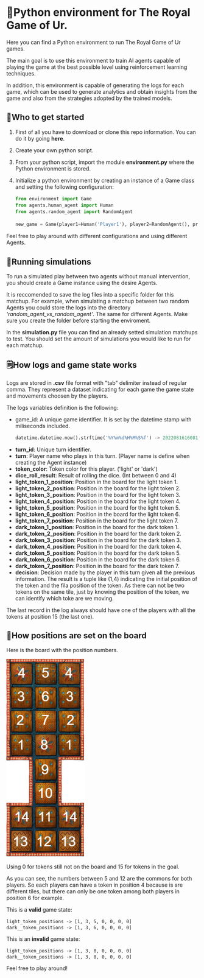 # 🐍Python environment for The Royal Game of Ur.

Here you can find a Python environment to run The Royal Game of Ur games. 

The main goal is to use this environment to train AI agents capable of playing the game at the best possible level using reinforcement learning techniques. 

In addition, this environment is capable of generating the logs for each game, which can be used to generate analytics and obtain insights from the game and also from the strategies adopted by the trained models.

## 👶Who to get started
1. First of all you have to download or clone this repo information. You can do it by going **here**.
2. Create your own python script.
3. From your python script, import the module **environment.py** where the Python environment is stored.
4. Initialize a python environment by creating an instance of a Game class and setting the following configuration:
   
   ```python
   from environment import Game
   from agents.human_agent import Human
   from agents.random_agent import RandomAgent

   new_game = Game(player1=Human('Player1'), player2=RandomAgent(), print_board=True)
   ```

Feel free to play around with different configurations and using different Agents.

## 🎲Running simulations
To run a simulated play between two agents without manual intervention, you should create a Game instance using the desire Agents.

It is reccomended to save the log files into a specific folder for this matchup. For example, when simulating a matchup between two random Agents you could store the logs into the directory *'random_agent_vs_random_agent'*. The same for different Agents. Make sure you create the folder before starting the enviroment.

In the **simulation.py** file you can find an already setted simulation matchups to test. You should set the amount of simulations you would like to run for each matchup.

## 🗒️How logs and game state works
Logs are stored in **.csv** file format with "tab" delimiter instead of regular comma. They represent a dataset indicating for each game the game state and movements choosen by the players.

The logs variables definition is the following:
    
* game_id: A unique game identifier. It is set by the datetime stamp with miliseconds included. 
    ```python 
    datetime.datetime.now().strftime('%Y%m%d%H%M%S%f') -> 20220816160812345678.csv
    ```
* **turn_id**: Unique turn identifier.
* **turn**: Player name who plays in this turn. (Player name is define when creating the Agent instance)
* **token_color**: Token color for this player. ('light' or 'dark')
* **dice_roll_result**: Result of rolling the dice. (Int between 0 and 4)
* **light_token_1_position**: Position in the board for the light token 1.
* **light_token_2_position**: Position in the board for the light token 2.
* **light_token_3_position**: Position in the board for the light token 3.
* **light_token_4_position**: Position in the board for the light token 4.
* **light_token_5_position**: Position in the board for the light token 5.
* **light_token_6_position**: Position in the board for the light token 6.
* **light_token_7_position**: Position in the board for the light token 7.
* **dark_token_1_position**: Position in the board for the dark token 1.
* **dark_token_2_position**: Position in the board for the dark token 2.
* **dark_token_3_position**: Position in the board for the dark token 3.
* **dark_token_4_position**: Position in the board for the dark token 4.
* **dark_token_5_position**: Position in the board for the dark token 5.
* **dark_token_6_position**: Position in the board for the dark token 6.
* **dark_token_7_position**: Position in the board for the dark token 7.
* **decision**: Decision made by the player in this turn given all the previous information. The result is a tuple like (1,4) indicating the initial position of the token and the fila position of the token. As there can not be two tokens on the same tile, just by knowing the position of the token, we can identify which toke are we moving.

The last record in the log always should have one of the players with all the tokens at position 15 (the last one).

## 🎯How positions are set on the board
Here is the board with the position numbers.

![the_royal_game_of_ur_board_position_numbers](resources/the_royal_game_of_ur_board_position_numbers.png)

Using 0 for tokens still not on the board and 15 for tokens in the goal.

As you can see, the numbers between 5 and 12 are the commons for both players. So each players can have a token in position 4 because is are different tiles, but there can only be one token among both players in position 6 for example.

This is a **valid** game state:
```
light_token_positions -> [1, 3, 5, 0, 0, 0, 0]
dark__token_positions -> [1, 3, 6, 0, 0, 0, 0]
```
This is an **invalid** game state:
```
light_token_positions -> [1, 3, 8, 0, 0, 0, 0]
dark__token_positions -> [1, 3, 8, 0, 0, 0, 0]
```

Feel free to play around!
